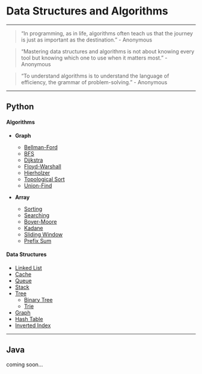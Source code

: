 # Data Structures and Algorithms

---

> “In programming, as in life, algorithms often teach us that the journey is just as important as the destination.” 
     - Anonymous

> “Mastering data structures and algorithms is not about knowing every tool but knowing which one to use when it matters most.”
    - Anonymous


> “To understand algorithms is to understand the language of efficiency, the grammar of problem-solving.”
    - Anonymous

---


## Python

#### Algorithms
- **Graph**
  - [Bellman-Ford](./python/algorithms/graph/bellmanFord/)
  - [BFS](./python/algorithms/graph/bfs/)
  - [Dijkstra](./python/algorithms/graph/dikstra/)
  - [Floyd-Warshall](./python/algorithms/graph/floydWarshall/)
  - [Hierholzer](./python/algorithms/graph/hirholzer/)
  - [Topological Sort](./python/algorithms/graph/topologicalSort/)
  - [Union-Find](./python/algorithms/graph/unionFind/)

- **Array**
  - [Sorting](./python/algorithms/array/sorting/)
  - [Searching](./python/algorithms/array/search/)
  - [Boyer-Moore](./python/algorithms/array/boyerMoore/)
  - [Kadane](./python/algorithms/array/kadane/)
  - [Sliding Window](./python/algorithms/array/slidingWindow/)
  - [Prefix Sum](./python/algorithms/array/prefixSum/)

#### Data Structures
- [Linked List](./python/dataStructures/linkedlist/)
- [Cache](./python/dataStructures/cache/)
- [Queue](./python/dataStructures/queue/)
- [Stack](./python/dataStructures/stack/)
- [Tree](./python/dataStructures/tree/)
  - [Binary Tree](./python/dataStructures/tree/binaryTree/)
  - [Trie](./python/dataStructures/tree/trie/)
- [Graph](./python/dataStructures/graph/)
- [Hash Table](./python/dataStructures/hashmap/)
- [Inverted Index](./python/dataStructures/invertedIndex/)

---

## Java

coming soon...